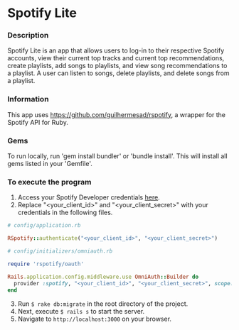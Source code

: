 # Spotify Lite

### Description
Spotify Lite is an app that allows users to log-in to their respective Spotify accounts, view their current top tracks and current top recommendations, create playlists, add songs to playlists, and view song recommendations to a playlist. A user can listen to songs, delete playlists, and delete songs from a playlist. 

### Information
This app uses https://github.com/guilhermesad/rspotify, a wrapper for the Spotify API for Ruby.

### Gems
To run locally, run 'gem install bundler' or 'bundle install'. This will install all gems listed in your 'Gemfile'.

### To execute the program
1. Access your Spotify Developer credentials [here](https://developer.spotify.com/my-applications).
2. Replace "<your_client_id>" and "<your_client_secret>" with your credentials in the following files.

```ruby
# config/application.rb

RSpotify::authenticate("<your_client_id>", "<your_client_secret>")
```

```ruby
# config/initializers/omniauth.rb

require 'rspotify/oauth'

Rails.application.config.middleware.use OmniAuth::Builder do
  provider :spotify, "<your_client_id>", "<your_client_secret>", scope: 'user-read-email playlist-modify-public user-library-read user-library-modify'
end
```
3. Run `$ rake db:migrate` in the root directory of the project.
4. Next, execute `$ rails s` to start the server.
5. Navigate to `http://localhost:3000` on your browser. 

